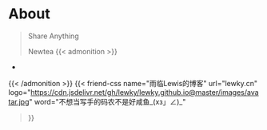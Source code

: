 # About


> Share Anything
> 
> Newtea
{{< admonition >}}
-
{{< /admonition >}}
{{< friend-css 
name="雨临Lewis的博客"
url="lewky.cn"
logo="https://cdn.jsdelivr.net/gh/lewky/lewky.github.io@master/images/avatar.jpg"
word="不想当写手的码农不是好咸鱼_(xз」∠)_"
>}}
